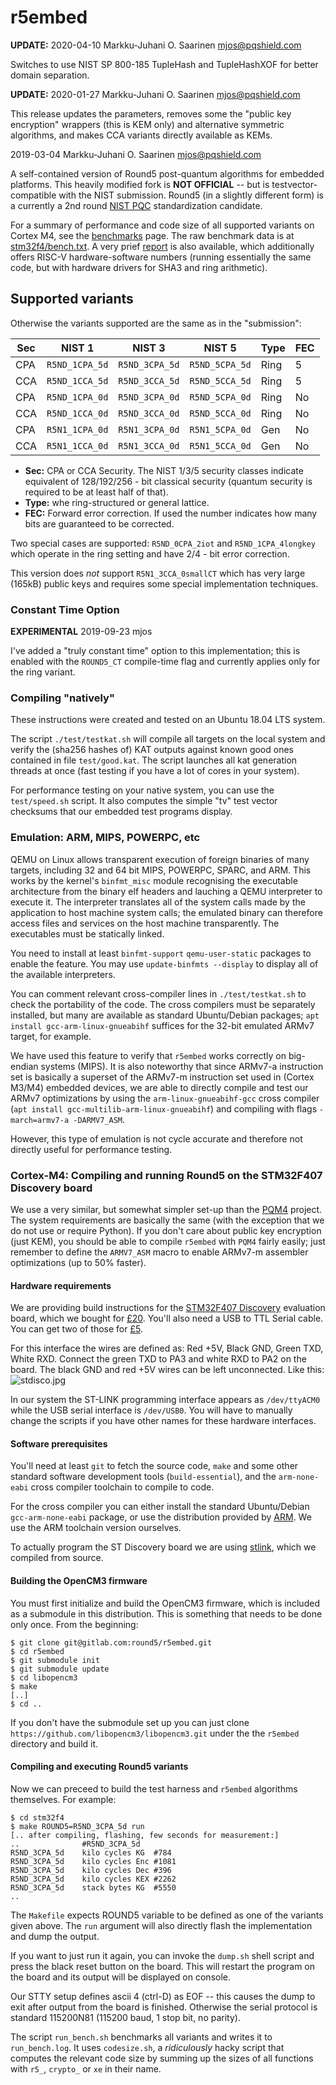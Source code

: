 # r5embed

**UPDATE:** 2020-04-10	Markku-Juhani O. Saarinen <mjos@pqshield.com>

Switches to use NIST SP 800-185 TupleHash and TupleHashXOF for better
domain separation.


**UPDATE:** 2020-01-27	Markku-Juhani O. Saarinen <mjos@pqshield.com>

This release updates the parameters, removes some the "public key encryption" 
wrappers (this is KEM only) and alternative symmetric algorithms, and makes 
CCA variants directly available as KEMs. 

2019-03-04  Markku-Juhani O. Saarinen <mjos@pqshield.com>

A self-contained version of Round5 post-quantum algorithms for embedded 
platforms. This heavily modified fork is **NOT OFFICIAL** -- but is 
testvector-compatible with the NIST submission. 
Round5 (in a slightly different form) is a currently a 2nd round 
[NIST PQC](https://csrc.nist.gov/Projects/Post-Quantum-Cryptography)
standardization candidate. 

For a summary of performance and code size of all supported variants on 
Cortex M4, see the [benchmarks](./benchmarks.md) page. The raw
benchmark data is at [stm32f4/bench.txt](stm32f4/bench.txt).
A very prief [report](rep/rep.pdf) is also available, which additionally
offers RISC-V hardware-software numbers (running essentially the same code,
but with hardware drivers for SHA3 and ring arithmetic).

## Supported variants

Otherwise the variants supported are the same as in the "submission":

| **Sec** | **NIST 1** | **NIST 3**	| **NIST 5** | **Type** | **FEC** |
| --- | -------------- | -------------- | -------------- | ---- | ----|
| CPA | `R5ND_1CPA_5d` | `R5ND_3CPA_5d` | `R5ND_5CPA_5d` | Ring | 5   |
| CCA | `R5ND_1CCA_5d` | `R5ND_3CCA_5d` | `R5ND_5CCA_5d` | Ring | 5   |
| CPA | `R5ND_1CPA_0d` | `R5ND_3CPA_0d` | `R5ND_5CPA_0d` | Ring | No  |
| CCA |	`R5ND_1CCA_0d` | `R5ND_3CCA_0d` | `R5ND_5CCA_0d` | Ring | No  |
| CPA | `R5N1_1CPA_0d` | `R5N1_3CPA_0d`	| `R5N1_5CPA_0d` | Gen  | No  |
| CCA |	`R5N1_1CCA_0d` | `R5N1_3CCA_0d` | `R5N1_5CCA_0d` | Gen  | No  |

* **Sec:** CPA or CCA Security. The NIST 1/3/5 security classes indicate 
equivalent of 128/192/256 - bit classical security (quantum security is 
required to be at least half of that).
* **Type:** whe ring-structured or general lattice. 
* **FEC:** Forward error correction. If used the number indicates how
many bits are guaranteed to be corrected.

Two special cases are supported: `R5ND_0CPA_2iot` and `R5ND_1CPA_4longkey`
which operate in the ring setting and have 2/4 - bit error correction.

This version does *not* support `R5N1_3CCA_0smallCT` which has very large 
(165kB) public keys and requires some special implementation techniques.


### Constant Time Option

**EXPERIMENTAL** 2019-09-23 mjos

I've added a "truly constant time" option to this implementation; this is 
enabled with the `ROUND5_CT` compile-time flag and currently applies only for the 
ring variant. 

### Compiling "natively"

These instructions were created and tested on an Ubuntu 18.04 LTS system.

The script `./test/testkat.sh` will compile all targets on the local system
and verify the (sha256 hashes of) KAT outputs against known good ones 
contained in file `test/good.kat`. The script launches all kat generation
threads at once (fast testing if you have a lot of cores in your system).

For performance testing on your native system, you can use the 
`test/speed.sh` script. It also computes the simple "tv" test vector 
checksums that our embedded test programs display.

### Emulation: ARM, MIPS, POWERPC, etc

QEMU on Linux allows transparent execution of foreign binaries of many
targets, including 32 and 64 bit MIPS, POWERPC, SPARC, and ARM. This works by
the kernel's `binfmt_misc` module recognising the executable architecture
from the binary elf headers and lauching a QEMU interpreter to execute it. 
The interpreter translates all of the system calls made by the application 
to host machine system calls; the emulated binary can therefore access files 
and services on the host machine transparently. The executables must be
statically linked.

You need to install at least `binfmt-support` `qemu-user-static` packages
to enable the feature. You may use `update-binfmts --display` to display all 
of the available interpreters.

You can comment relevant cross-compiler lines in `./test/testkat.sh` 
to check the portability of the code. The cross compilers must be separately 
installed, but many are available as standard Ubuntu/Debian packages; 
`apt install gcc-arm-linux-gnueabihf` suffices for the 32-bit emulated ARMv7 
target, for example.

We have used this feature to verify that `r5embed` works correctly on 
big-endian systems (MIPS). It is also noteworthy that since ARMv7-a 
instruction set is basically a superset of the ARMv7-m instruction set used in 
(Cortex M3/M4) embedded devices, we are able to directly compile and test 
our ARMv7 optimizations by using the `arm-linux-gnueabihf-gcc` cross compiler
(`apt install gcc-multilib-arm-linux-gnueabihf`) and compiling with flags 
`-march=armv7-a -DARMV7_ASM`.

However, this type of emulation is not cycle accurate and therefore not
directly useful for performance testing.


### Cortex-M4: Compiling and running Round5 on the STM32F407 Discovery board

We use a very similar, but somewhat simpler set-up than the 
[PQM4](https://github.com/mupq/pqm4) project. The system requirements are
basically the same (with the exception that we do not use or require Python). 
If you don't care about public key encryption (just KEM), 
you should be able to compile `r5embed` with `PQM4` fairly easily; just 
remember to define the `ARMV7_ASM` macro to enable ARMv7-m assembler
optimizations (up to 50% faster).


#### Hardware requirements

We are providing build instructions for the
[STM32F407 Discovery](https://www.st.com/en/evaluation-tools/stm32f4discovery.html)
evaluation board, which we bought for 
[£20](https://smile.amazon.co.uk/dp/B072K267DK/ref=cm_sw_em_r_mt_dp_U_B4rICbWT49B46).
You'll also need a USB to TTL Serial cable. You can get two of those for
[£5](https://smile.amazon.co.uk/gp/product/B01N4X3BJB/ref=ppx_yo_dt_b_asin_title_o02_s00).

For this interface the wires are defined as: Red +5V, Black GND, Green TXD, 
White RXD. Connect the green TXD to PA3 and white RXD to PA2 on the board.
The black GND and red +5V wires can be left unconnected.
Like this: ![stdisco.jpg](https://user-images.githubusercontent.com/6192929/78308686-0545b580-7541-11ea-8eba-72ec956ffa06.jpg)

In our system the ST-LINK programming interface appears as `/dev/ttyACM0` while
the USB serial interface is `/dev/USB0`. You will have to manually change
the scripts if you have other names for these hardware interfaces.

#### Software prerequisites

You'll need at least `git` to fetch the source code, `make` and some other 
standard software development tools (`build-essential`), and the 
`arm-none-eabi` cross compiler toolchain to compile to code.

For the cross compiler you can either install the standard Ubuntu/Debian
`gcc-arm-none-eabi` package, or use the distribution provided by
[ARM](https://developer.arm.com/open-source/gnu-toolchain/gnu-rm/downloads).
We use the ARM toolchain version ourselves.

To actually program the ST Discovery board we are using 
[stlink](https://github.com/texane/stlink), which we compiled from source.


#### Building the OpenCM3 firmware

You must first initialize and build the OpenCM3 firmware, which is 
included as a submodule in this distribution. This is something that
needs to be done only once. From the beginning:
```
$ git clone git@gitlab.com:round5/r5embed.git
$ cd r5embed
$ git submodule init
$ git submodule update
$ cd libopencm3
$ make
[..]
$ cd ..
```
If you don't have the submodule set up you can just clone
`https://github.com/libopencm3/libopencm3.git` under the 
the `r5embed` directory and build it.


#### Compiling and executing Round5 variants

Now we can preceed to build the test harness and `r5embed` algorithms
themselves. For example:

```
$ cd stm32f4
$ make ROUND5=R5ND_3CPA_5d run
[.. after compiling, flashing, few seconds for measurement:]
..				#R5ND_3CPA_5d
R5ND_3CPA_5d	kilo cycles	KG 	#784
R5ND_3CPA_5d	kilo cycles	Enc	#1081
R5ND_3CPA_5d	kilo cycles	Dec	#396
R5ND_3CPA_5d	kilo cycles	KEX	#2262
R5ND_3CPA_5d	stack bytes	KG	#5550
..
```
The `Makefile` expects ROUND5 variable to be defined as one of the variants
given above. The `run` argument will also directly flash the implementation
and dump the output.

If you want to just run it again, you can invoke the `dump.sh` shell script
and press the black reset button on the board. This will restart the program
on the board and its output will be displayed on console.

Our STTY setup defines ascii 4 (ctrl-D) as EOF -- this causes the dump to 
exit after output from the board is finished. Otherwise the serial protocol 
is standard 115200N81 (115200 baud, 1 stop bit, no parity).

The script `run_bench.sh` benchmarks all variants and writes it to 
`run_bench.log`. It uses `codesize.sh`, a *ridiculously* hacky script that 
computes the relevant code size by summing up the sizes of all functions 
with `r5_`, `crypto_` or `xe` in their name.

